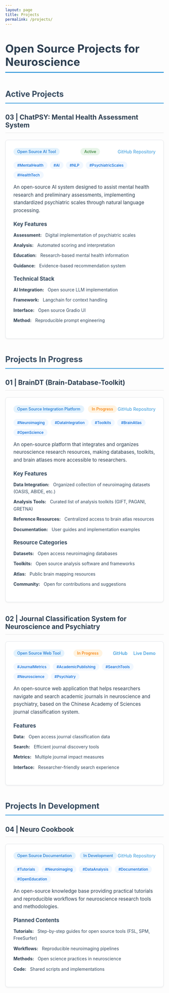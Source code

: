 ```yaml
---
layout: page
title: Projects
permalink: /projects/
---
```


# Open Source Projects for Neuroscience

## Active Projects

### 03 | ChatPSY: Mental Health Assessment System

<div class="project-card">
  <div class="project-header">
    <span class="project-type">Open Source AI Tool</span>
    <span class="project-status status-active">Active</span>
    <a href="https://github.com/JunlinJing/ChatPSY_demo" target="_blank">GitHub Repository</a>
  </div>

  <div class="project-tags">
    <span class="tag">#MentalHealth</span>
    <span class="tag">#AI</span>
    <span class="tag">#NLP</span>
    <span class="tag">#PsychiatricScales</span>
    <span class="tag">#HealthTech</span>
  </div>

  <div class="project-description">
    An open-source AI system designed to assist mental health research and preliminary assessments, implementing standardized psychiatric scales through natural language processing.
  </div>

  <div class="project-section">
    <h4>Key Features</h4>
    <ul>
      <li><strong>Assessment:</strong> Digital implementation of psychiatric scales</li>
      <li><strong>Analysis:</strong> Automated scoring and interpretation</li>
      <li><strong>Education:</strong> Research-based mental health information</li>
      <li><strong>Guidance:</strong> Evidence-based recommendation system</li>
    </ul>
  </div>

  <div class="project-section">
    <h4>Technical Stack</h4>
    <ul>
      <li><strong>AI Integration:</strong> Open source LLM implementation</li>
      <li><strong>Framework:</strong> Langchain for context handling</li>
      <li><strong>Interface:</strong> Open source Gradio UI</li>
      <li><strong>Method:</strong> Reproducible prompt engineering</li>
    </ul>
  </div>
</div>

## Projects In Progress

### 01 | BrainDT (Brain-Database-Toolkit)

<div class="project-card">
  <div class="project-header">
    <span class="project-type">Open Source Integration Platform</span>
    <span class="project-status status-in-progress">In Progress</span>
    <a href="https://github.com/JunlinJing/BrainDT" class="project-link" target="_blank">GitHub Repository</a>
  </div>

  <div class="project-tags">
    <span class="tag">#Neuroimaging</span>
    <span class="tag">#DataIntegration</span>
    <span class="tag">#Toolkits</span>
    <span class="tag">#BrainAtlas</span>
    <span class="tag">#OpenScience</span>
  </div>

  <div class="project-description">
    An open-source platform that integrates and organizes neuroscience research resources, making databases, toolkits, and brain atlases more accessible to researchers.
  </div>

  <div class="project-section">
    <h4>Key Features</h4>
    <ul>
      <li><strong>Data Integration:</strong> Organized collection of neuroimaging datasets (OASIS, ABIDE, etc.)</li>
      <li><strong>Analysis Tools:</strong> Curated list of analysis toolkits (GIFT, PAGANI, GRETNA)</li>
      <li><strong>Reference Resources:</strong> Centralized access to brain atlas resources</li>
      <li><strong>Documentation:</strong> User guides and implementation examples</li>
    </ul>
  </div>

  <div class="project-section">
    <h4>Resource Categories</h4>
    <ul>
      <li><strong>Datasets:</strong> Open access neuroimaging databases</li>
      <li><strong>Toolkits:</strong> Open source analysis software and frameworks</li>
      <li><strong>Atlas:</strong> Public brain mapping resources</li>
      <li><strong>Community:</strong> Open for contributions and suggestions</li>
    </ul>
  </div>
</div>

### 02 | Journal Classification System for Neuroscience and Psychiatry

<div class="project-card">
  <div class="project-header">
    <span class="project-type">Open Source Web Tool</span>
    <span class="project-status status-in-progress">In Progress</span>
    <div class="project-links">
      <a href="https://github.com/JunlinJing/neuroscience_psychiatry_journal_classification" target="_blank">GitHub</a>
      <a href="https://neuroscience-psychiatry-journal-classification.vercel.app" target="_blank">Live Demo</a>
    </div>
  </div>

  <div class="project-tags">
    <span class="tag">#JournalMetrics</span>
    <span class="tag">#AcademicPublishing</span>
    <span class="tag">#SearchTools</span>
    <span class="tag">#Neuroscience</span>
    <span class="tag">#Psychiatry</span>
  </div>

  <div class="project-description">
    An open-source web application that helps researchers navigate and search academic journals in neuroscience and psychiatry, based on the Chinese Academy of Sciences journal classification system.
  </div>

  <div class="project-section">
    <h4>Features</h4>
    <ul>
      <li><strong>Data:</strong> Open access journal classification data</li>
      <li><strong>Search:</strong> Efficient journal discovery tools</li>
      <li><strong>Metrics:</strong> Multiple journal impact measures</li>
      <li><strong>Interface:</strong> Researcher-friendly search experience</li>
    </ul>
  </div>
</div>

## Projects In Development

### 04 | Neuro Cookbook

<div class="project-card">
  <div class="project-header">
    <span class="project-type">Open Source Documentation</span>
    <span class="project-status status-in-development">In Development</span>
    <a href="https://github.com/JunlinJing/Neuro_cookbook" target="_blank">GitHub Repository</a>
  </div>

  <div class="project-tags">
    <span class="tag">#Tutorials</span>
    <span class="tag">#Neuroimaging</span>
    <span class="tag">#DataAnalysis</span>
    <span class="tag">#Documentation</span>
    <span class="tag">#OpenEducation</span>
  </div>

  <div class="project-description">
    An open-source knowledge base providing practical tutorials and reproducible workflows for neuroscience research tools and methodologies.
  </div>

  <div class="project-section">
    <h4>Planned Contents</h4>
    <ul>
      <li><strong>Tutorials:</strong> Step-by-step guides for open source tools (FSL, SPM, FreeSurfer)</li>
      <li><strong>Workflows:</strong> Reproducible neuroimaging pipelines</li>
      <li><strong>Methods:</strong> Open science practices in neuroscience</li>
      <li><strong>Code:</strong> Shared scripts and implementations</li>
    </ul>
  </div>
</div>

<style>
.page-content {
    max-width: 1000px;
    margin: 0 auto;
    padding: 40px 20px;
    font-family: -apple-system, BlinkMacSystemFont, "Segoe UI", Roboto, Helvetica, Arial, sans-serif;
}

h1 {
    font-size: 2.5em;
    color: #2c3e50;
    margin-bottom: 1.5em;
    border-bottom: 3px solid #3498db;
    padding-bottom: 0.3em;
}

h2 {
    font-size: 1.8em;
    color: #34495e;
    margin: 2em 0 1em;
    padding-bottom: 0.5em;
    border-bottom: 2px solid #3498db;
}

h3 {
    font-size: 1.5em;
    color: #2c3e50;
    margin: 1.5em 0 1em;
    border-bottom: 2px solid #eee;
    padding-bottom: 0.5em;
}

h4 {
    font-size: 1.2em;
    color: #34495e;
    margin: 1em 0 0.5em;
}

.project-card {
    background: #ffffff;
    border: 1px solid #e1e4e8;
    border-radius: 8px;
    padding: 25px;
    margin: 20px 0 40px;
    box-shadow: 0 2px 4px rgba(0,0,0,0.05);
}

.project-card:hover {
    box-shadow: 0 4px 8px rgba(0,0,0,0.1);
    transform: translateY(-2px);
    transition: all 0.3s ease;
}

.project-header {
    display: flex;
    justify-content: space-between;
    align-items: center;
    margin-bottom: 20px;
}

.project-type {
    background: #e3f2fd;
    color: #1976d2;
    padding: 4px 12px;
    border-radius: 15px;
    font-size: 0.9em;
    font-weight: 500;
}

.project-status {
    padding: 4px 12px;
    border-radius: 15px;
    font-size: 0.9em;
    font-weight: 500;
    margin-left: 10px;
}

.status-active {
    background: #e8f5e9;
    color: #2e7d32;
}

.status-in-progress {
    background: #fff3e0;
    color: #f57c00;
}

.status-in-development {
    background: #e3f2fd;
    color: #1976d2;
}

.project-links a {
    color: #3498db;
    text-decoration: none;
    margin-left: 15px;
    font-weight: 500;
}

.project-links a:hover {
    text-decoration: underline;
}

.project-description {
    font-size: 1.1em;
    line-height: 1.6;
    color: #2c3e50;
    margin-bottom: 20px;
}

.project-section {
    margin: 20px 0;
}

.project-section ul {
    list-style-type: none;
    padding-left: 0;
}

.project-section li {
    margin: 10px 0;
    line-height: 1.6;
    color: #34495e;
}

.project-section li strong {
    color: #2c3e50;
    margin-right: 8px;
}

a {
    color: #3498db;
    text-decoration: none;
    transition: color 0.2s ease;
}

a:hover {
    color: #2980b9;
    text-decoration: underline;
}

@media (max-width: 768px) {
    .project-header {
        flex-direction: column;
        align-items: flex-start;
    }
    
    .project-links {
        margin-top: 10px;
    }
    
    .project-links a {
        margin: 5px 15px 5px 0;
        display: inline-block;
    }
}

.project-tags {
    margin: 15px 0;
    display: flex;
    flex-wrap: wrap;
    gap: 8px;
}

.tag {
    background: #f0f7ff;
    color: #0366d6;
    padding: 4px 12px;
    border-radius: 15px;
    font-size: 0.85em;
    font-weight: 500;
    transition: all 0.2s ease;
}

.tag:hover {
    background: #e1f0ff;
    transform: translateY(-1px);
}
</style> 